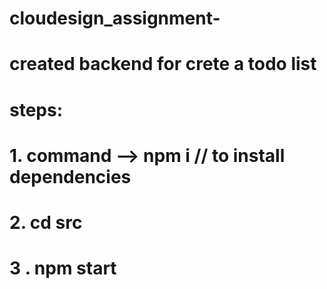 # cloudesign_assignment-


# created backend for crete a todo list

# steps:
# 1.  command --> npm i   // to install dependencies
# 2.  cd src
# 3 . npm start 

